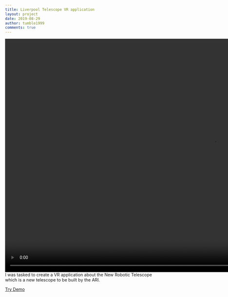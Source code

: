 ```yaml
---
title: Liverpool Telescope VR application
layout: project
date: 2019-08-29
author: tumble1999
comments: true
---
```

<video width="1366" height="768" controls>
  <source src="/uploads/projects/contract/ARI_TelescopePreview.mp4" type="video/mp4">
Your browser does not support the video tag.
</video>
I was tasked to create a VR application about the New Robotic Telescope which is a new telescope to be built by the ARI.

[Try Demo](http://newrobotictelescope.github.io)
